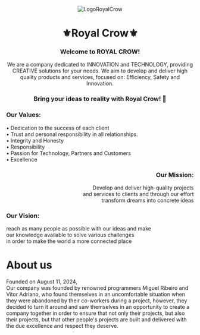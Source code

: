 

<p align="center">
  <img src="https://github.com/user-attachments/assets/4053be3a-33b8-4379-a0a2-1808909e9619" alt="LogoRoyalCrow" />
</p>
<h1 align="center">⚜Royal Crow⚜</h1>

<h3 align="center">Welcome to ROYAL CROW!</h3>
<p align="center">We are a company dedicated to INNOVATION and TECHNOLOGY, providing CREATIVE solutions for your needs. We aim to develop and deliver high quality products and services, focused on: Efficiency, Safety and Innovation.</p>

<h3 align="center">Bring your ideas to reality with Royal Crow! 👑</h3> <p align="left">

<h3 align="left">
 Our Values: 
</h3>
<p align="left">• Dedication to the success of each client<br>• Trust and personal responsibility in all relationships.<br>• Integrity and Honesty<br>• Responsibility<br>• Passion for Technology, Partners and Customers<br>• Excellence</p>


<h3 align="right">
  Our Mission:
</h3>
<p align="right">Develop and deliver high-quality projects<br> and services to clients and through our effort<br> transform dreams into concrete ideas </p>

<h3 align="left">
  Our Vision:
</h3>
<p align="left">reach as many people as possible with our ideas and make<br> our knowledge available to solve various challenges<br> in order to make the world a more connected place</p>

# About us
 Founded on August 11, 2024, <br>
 Our company was founded by renowned programmers Miguel Ribeiro and Vitor Adriano, who found themselves in an uncomfortable situation when they were abandoned by their co-workers during a project, however, they decided to turn it around and saw themselves in an opportunity to create a company together in order to ensure that not only their projects, but also their projects,  but that other people's projects are built and delivered with the due excellence and respect they deserve.
